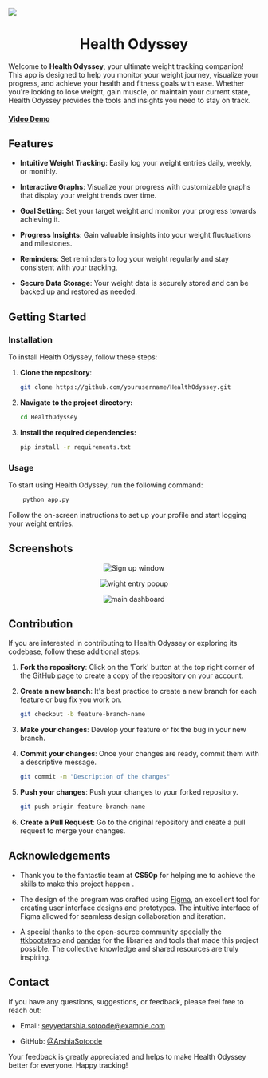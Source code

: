 ![](https://github.com/ArshiaSotoode/Health-Odyssey/blob/main/repo-assets/logo.png)

<h1 align="center">Health Odyssey</h1>

Welcome to **Health Odyssey**, your ultimate weight tracking companion! This app is designed to help you monitor your weight journey, visualize your progress, and achieve your health and fitness goals with ease. Whether you're looking to lose weight, gain muscle, or maintain your current state, Health Odyssey provides the tools and insights you need to stay on track.

#### [Video Demo](https://cs50.harvard.edu/python/2022/project/)

## Features

- **Intuitive Weight Tracking**: Easily log your weight entries daily, weekly, or monthly.

- **Interactive Graphs**: Visualize your progress with customizable graphs that display your weight trends over time.

- **Goal Setting**: Set your target weight and monitor your progress towards achieving it.

- **Progress Insights**: Gain valuable insights into your weight fluctuations and milestones.

- **Reminders**: Set reminders to log your weight regularly and stay consistent with your tracking.

- **Secure Data Storage**: Your weight data is securely stored and can be backed up and restored as needed.

## Getting Started

### Installation

To install Health Odyssey, follow these steps:

1. **Clone the repository**:
   ```bash
   git clone https://github.com/yourusername/HealthOdyssey.git
   ```
2. **Navigate to the project directory:**
   ```bash
   cd HealthOdyssey
   ```
3. **Install the required dependencies:**
   ```bash
   pip install -r requirements.txt
   ```

### Usage

To start using Health Odyssey, run the following command:

```bash
    python app.py
```

Follow the on-screen instructions to set up your profile and start logging your weight entries.

## Screenshots
<p align="center">
  <img src="https://github.com/ArshiaSotoode/Health-Odyssey/blob/main/repo-assets/sign-up.png" alt="Sign up window" />
</p>

<p align="center">
  <img src="https://github.com/ArshiaSotoode/Health-Odyssey/blob/main/repo-assets/weight-entry.png" alt="wight entry popup" />
</p>

<p align="center">
  <img src="https://github.com/ArshiaSotoode/Health-Odyssey/blob/main/repo-assets/dashbord.png" alt="main dashboard" />
</p>


## Contribution

If you are interested in contributing to Health Odyssey or exploring its codebase, follow these additional steps:

1. **Fork the repository**: Click on the 'Fork' button at the top right corner of the GitHub page to create a copy of the repository on your account.

2. **Create a new branch**: It's best practice to create a new branch for each feature or bug fix you work on.

   ```bash
   git checkout -b feature-branch-name
   ```

3. **Make your changes**: Develop your feature or fix the bug in your new branch.

4. **Commit your changes**: Once your changes are ready, commit them with a descriptive message.
   
   ```bash
   git commit -m "Description of the changes"
   ```

5. **Push your changes**: Push your changes to your forked repository.
   
   ```bash
   git push origin feature-branch-name
   ```

6. **Create a Pull Request**: Go to the original repository and create a pull request to merge your changes.



## Acknowledgements

- Thank you to the fantastic team at **CS50p** for helping me to achieve the skills to make this project happen .

- The design of the program was crafted using [Figma](https://www.figma.com/), an excellent tool for creating user interface designs and prototypes. The intuitive interface of Figma allowed for seamless design collaboration and iteration.

- A special thanks to the open-source community specially the [ttkbootstrap](https://ttkbootstrap.readthedocs.io/en/latest/) and [pandas](https://pandas.pydata.org/) for the libraries and tools that made this project possible. The collective knowledge and shared resources are truly inspiring.


## Contact

If you have any questions, suggestions, or feedback, please feel free to reach out:

- Email: seyyedarshia.sotoode@example.com

- GitHub: [@ArshiaSotoode](https://github.com/ArshiaSotoode)

Your feedback is greatly appreciated and helps to make Health Odyssey better for everyone. Happy tracking!